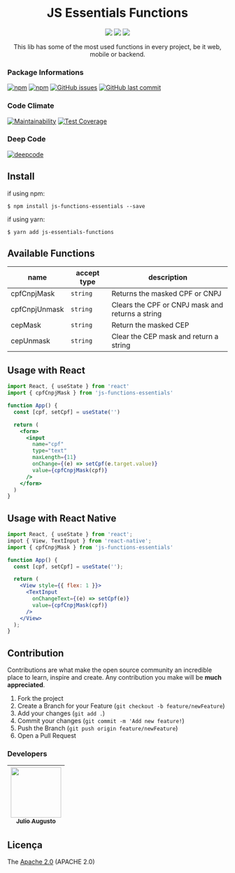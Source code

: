 <h1 align="center">JS Essentials Functions</h1>

<p align="center">
  <img src="https://img.shields.io/static/v1?label=typescript&message=language&color=blue&style=for-the-badge&logo=TYPESCRIPT"/>
  <img src="http://img.shields.io/static/v1?label=License&message=APACHE&color=green&style=for-the-badge"/>
  <!-- <img src="http://img.shields.io/static/v1?label=STATUS&message=EM%20DESENVOLVIMENTO&color=RED&style=for-the-badge"/> -->
  <img src="http://img.shields.io/static/v1?label=STATUS&message=CONCLUIDO&color=GREEN&style=for-the-badge"/>
</p>

<p align="center">This lib has some of the most used functions in every project, be it web, mobile or backend.</p>

### Package Informations

[![npm](https://img.shields.io/npm/v/js-essentials-functions.svg?label=npm%20package)](https://www.npmjs.com/package/js-essentials-functions)
[![npm](https://img.shields.io/npm/dt/js-essentials-functions.svg)](https://www.npmjs.com/package/js-essentials-functions)
[![GitHub issues](https://img.shields.io/github/issues-raw/gok-dev/js-essentials-functions.svg)](https://github.com/gok-dev/js-essentials-functions/issues)
[![GitHub last commit](https://img.shields.io/github/last-commit/gok-dev/js-essentials-functions.svg)](https://github.com/gok-dev/js-essentials-functions/commits/master)

### Code Climate

[![Maintainability](https://api.codeclimate.com/v1/badges/037642c2fcf1fef7b23c/maintainability)](https://codeclimate.com/github/gok-dev/js-essentials-functions/maintainability)
[![Test Coverage](https://api.codeclimate.com/v1/badges/037642c2fcf1fef7b23c/test_coverage)](https://codeclimate.com/github/gok-dev/js-essentials-functions/test_coverage)

### Deep Code

[![deepcode](https://www.deepcode.ai/api/gh/badge?key=eyJhbGciOiJIUzI1NiIsInR5cCI6IkpXVCJ9.eyJwbGF0Zm9ybTEiOiJnaCIsIm93bmVyMSI6Ikp1bGlvQXVndXN0b1MiLCJyZXBvMSI6ImpzLWZ1bmN0aW9ucy1lc3NlbnRpYWxzIiwiaW5jbHVkZUxpbnQiOmZhbHNlLCJhdXRob3JJZCI6MjI5MDMsImlhdCI6MTYwMTM5Njg4Nn0.6s6kv28wn0tROMYx0xxcWfHT-2dhXifnriXXZPW8HGE)](https://www.deepcode.ai/app/gh/JulioAugustoS/js-functions-essentials/_/dashboard?utm_content=gh%2FJulioAugustoS%2Fjs-functions-essentials)

## Install

if using npm:

```
$ npm install js-functions-essentials --save
```

if using yarn:

```
$ yarn add js-essentials-functions
```

## Available Functions

| name          | accept type | description                                      |
| ------------- | ----------- | ------------------------------------------------ |
| cpfCnpjMask   | `string`    | Returns the masked CPF or CNPJ                   |
| cpfCnpjUnmask | `string`    | Clears the CPF or CNPJ mask and returns a string |
| cepMask       | `string`    | Return the masked CEP                            |
| cepUnmask     | `string`    | Clear the CEP mask and return a string           |

## Usage with React

```jsx
import React, { useState } from 'react'
import { cpfCnpjMask } from 'js-functions-essentials'

function App() {
  const [cpf, setCpf] = useState('')

  return (
    <form>
      <input
        name="cpf"
        type="text"
        maxLength={11}
        onChange={(e) => setCpf(e.target.value)}
        value={cpfCnpjMask(cpf)}
      />
    </form>
  )
}
```

## Usage with React Native

```jsx
import React, { useState } from 'react';
impot { View, TextInput } from 'react-native';
import { cpfCnpjMask } from 'js-functions-essentials'

function App() {
  const [cpf, setCpf] = useState('');

  return (
    <View style={{ flex: 1 }}>
      <TextInput
        onChangeText={(e) => setCpf(e)}
        value={cpfCnpjMask(cpf)}
      />
    </View>
  );
}

```

<!-- CONTRIBUTING -->

## Contribution

Contributions are what make the open source community an incredible place to learn, inspire and create. Any contribution you make will be **much appreciated**.

1. Fork the project
2. Create a Branch for your Feature (`git checkout -b feature/newFeature`)
3. Add your changes (`git add .`)
4. Commit your changes (`git commit -m 'Add new feature!`)
5. Push the Branch (`git push origin feature/newFeature`)
6. Open a Pull Request

### Developers

| [<img src="https://avatars0.githubusercontent.com/u/39813875?s=460&v=4" width=115 > <br> <sub> Julio Augusto </sub>](https://github.com/JulioAugustoS)
| :----------------------------------------------------------------------------------------------------------------------------------------------------:

## Licença

The [Apache 2.0]() (APACHE 2.0)

